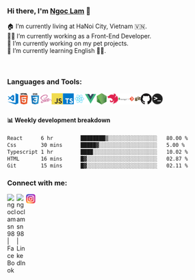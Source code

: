 ### Hi there, I'm [Ngoc Lam](https://github.com/ngoclamsn98) 👋

🏠 I’m currently living at HaNoi City, Vietnam 🇻🇳. <br/>
👨‍💻 I’m currently working as a Front-End Developer.<br/>
🔭 I’m currently working on my pet projects.<br/>
🌱 I’m currently learning English 🤦‍♂.<br/>

<br />

### Languages and Tools:

[<img align="left" alt="Visual Studio Code" width="26px" src="https://raw.githubusercontent.com/github/explore/80688e429a7d4ef2fca1e82350fe8e3517d3494d/topics/visual-studio-code/visual-studio-code.png" />][visuastudiocode]
<img align="left" alt="HTML5" width="26px" src="https://raw.githubusercontent.com/github/explore/80688e429a7d4ef2fca1e82350fe8e3517d3494d/topics/html/html.png" />
<img align="left" alt="CSS3" width="26px" src="https://raw.githubusercontent.com/github/explore/80688e429a7d4ef2fca1e82350fe8e3517d3494d/topics/css/css.png" />
<img align="left" alt="Sass" width="26px" src="https://raw.githubusercontent.com/github/explore/80688e429a7d4ef2fca1e82350fe8e3517d3494d/topics/sass/sass.png" />
<img align="left" alt="JavaScript" width="26px" src="https://raw.githubusercontent.com/github/explore/80688e429a7d4ef2fca1e82350fe8e3517d3494d/topics/javascript/javascript.png" />
<img align="left" alt="Typescript" width="26px" src="https://raw.githubusercontent.com/devicons/devicon/master/icons/typescript/typescript-original.svg" />
<img align="left" alt="React" width="26px" src="https://raw.githubusercontent.com/github/explore/80688e429a7d4ef2fca1e82350fe8e3517d3494d/topics/react/react.png" />
<img align="left" alt="Vue" width="26px" src="https://raw.githubusercontent.com/github/explore/80688e429a7d4ef2fca1e82350fe8e3517d3494d/topics/vue/vue.png" />
<img align="left" alt="Node.js" width="26px" src="https://raw.githubusercontent.com/github/explore/80688e429a7d4ef2fca1e82350fe8e3517d3494d/topics/nodejs/nodejs.png" />
<img align="left" alt="Nestjs" width="26px" src="https://github.com/nlamsn98/Logo/blob/main/nestjs.png" />
<img align="left" alt="MongoDB" width="26px" src="https://raw.githubusercontent.com/github/explore/80688e429a7d4ef2fca1e82350fe8e3517d3494d/topics/mongodb/mongodb.png" />
<img align="left" alt="Git" width="26px" src="https://raw.githubusercontent.com/github/explore/80688e429a7d4ef2fca1e82350fe8e3517d3494d/topics/git/git.png" />
<img align="left" alt="GitHub" width="26px" src="https://raw.githubusercontent.com/github/explore/78df643247d429f6cc873026c0622819ad797942/topics/github/github.png" />
<img align="left" alt="Terminal" width="26px" src="https://raw.githubusercontent.com/github/explore/80688e429a7d4ef2fca1e82350fe8e3517d3494d/topics/terminal/terminal.png" />

<br />
<br />


#### :bar_chart: Weekly development breakdown

<!--START_SECTION:waka-->
```text
React      6 hr         ████████▒░░░░░░░░░░░░░░░░   80.00 % 
Css        30 mins      █████▓░░░░░░░░░░░░░░░░░░░   5.00 % 
Typescript 1 hr         ████░░░░░░░░░░░░░░░░░░░░░   10.02 % 
HTML       16 mins      █▓░░░░░░░░░░░░░░░░░░░░░░░   02.87 % 
Git        15 mins      █▓░░░░░░░░░░░░░░░░░░░░░░░   02.11 % 
```
<!--END_SECTION:waka-->

### Connect with me:

[<img align="left" alt="ngoclamsn98 | FaceBook" width="22px" src="https://raw.githubusercontent.com/peterthehan/peterthehan/master/assets/facebook.svg" />][facebook]
[<img align="left" alt="ngoclamsn98 | LinkedIn" width="22px" src="https://raw.githubusercontent.com/peterthehan/peterthehan/master/assets/linkedin.svg" />][linkedin]
[<img align="left" alt="ngoclamsn98 | Instagram" width="22px" src="https://github.com/nlamsn98/Logo/blob/main/Instagram_logo_2016.svg.png" />][instagram]


[facebook]: https://www.facebook.com/buingoclam.sn1998
[instagram]: https://www.instagram.com/buingoclam.sn1998/
[linkedin]: https://www.linkedin.com/in/ng%E1%BB%8Dc-l%E1%BA%ABm-350107166/
[visuastudiocode]: https://code.visualstudio.com/
[nodejs]: https://nodejs.org/en/
[nestjs]: https://nestjs.com/
